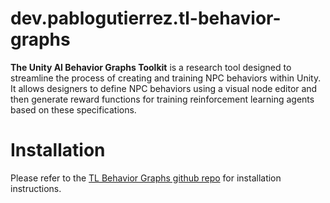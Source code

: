 # dev.pablogutierrez.tl-behavior-graphs

**The Unity AI Behavior Graphs Toolkit** is a research tool designed to streamline the process of creating and training NPC behaviors within Unity. It allows designers to define NPC behaviors using a visual node editor and then generate reward functions for training reinforcement learning agents based on these specifications.

# Installation

Please refer to the [TL Behavior Graphs github repo](https://github.com/pgutierrez858/tl-behavior-graphs) for installation instructions.